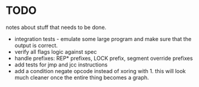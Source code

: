 # TODO
notes about stuff that needs to be done.

- integration tests - emulate some large program and make sure that the output is correct.
- verify all flags logic against spec
- handle prefixes: REP* prefixes, LOCK prefix, segment override prefixes
- add tests for jmp and jcc instructions
- add a condition negate opcode instead of xoring with 1. this will look much cleaner once the entire thing becomes a graph.
